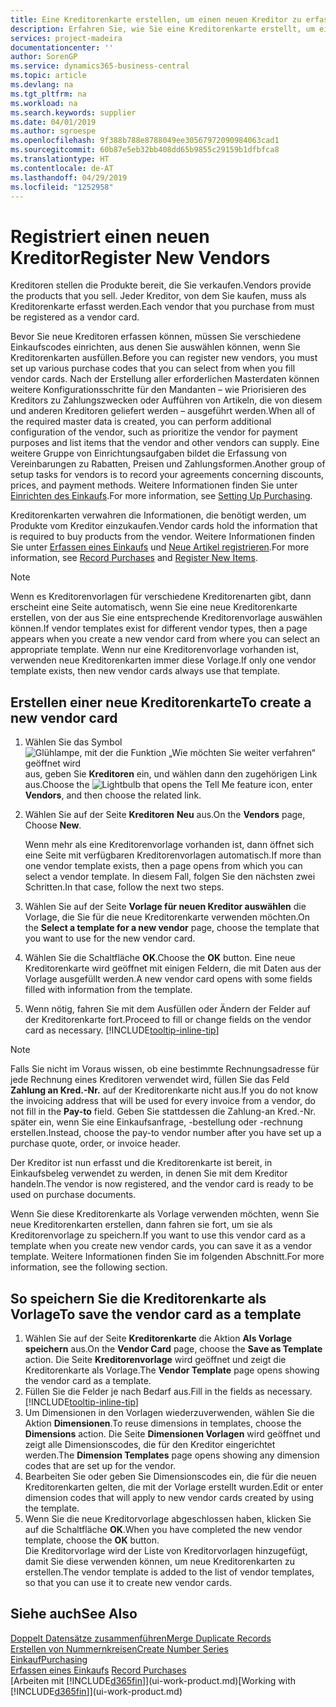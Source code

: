 ```yaml
---
title: Eine Kreditorenkarte erstellen, um einen neuen Kreditor zu erfassen | Microsoft Docs
description: Erfahren Sie, wie Sie eine Kreditorenkarte erstellt, um einen neuen Kreditor oder einem Lieferanten zu erfassen.
services: project-madeira
documentationcenter: ''
author: SorenGP
ms.service: dynamics365-business-central
ms.topic: article
ms.devlang: na
ms.tgt_pltfrm: na
ms.workload: na
ms.search.keywords: supplier
ms.date: 04/01/2019
ms.author: sgroespe
ms.openlocfilehash: 9f388b788e8788049ee30567972090984063cad1
ms.sourcegitcommit: 60b87e5eb32bb408dd65b9855c29159b1dfbfca8
ms.translationtype: HT
ms.contentlocale: de-AT
ms.lasthandoff: 04/29/2019
ms.locfileid: "1252958"
---
```

# <a name="register-new-vendors"></a><span data-ttu-id="1fee7-103">Registriert einen neuen Kreditor</span><span class="sxs-lookup"><span data-stu-id="1fee7-103">Register New Vendors</span></span>
<span data-ttu-id="1fee7-104">Kreditoren stellen die Produkte bereit, die Sie verkaufen.</span><span class="sxs-lookup"><span data-stu-id="1fee7-104">Vendors provide the products that you sell.</span></span> <span data-ttu-id="1fee7-105">Jeder Kreditor, von dem Sie kaufen, muss als Kreditorenkarte erfasst werden.</span><span class="sxs-lookup"><span data-stu-id="1fee7-105">Each vendor that you purchase from must be registered as a vendor card.</span></span>

<span data-ttu-id="1fee7-106">Bevor Sie neue Kreditoren erfassen können, müssen Sie verschiedene Einkaufscodes einrichten, aus denen Sie auswählen können, wenn Sie Kreditorenkarten ausfüllen.</span><span class="sxs-lookup"><span data-stu-id="1fee7-106">Before you can register new vendors, you must set up various purchase codes that you can select from when you fill vendor cards.</span></span> <span data-ttu-id="1fee7-107">Nach der Erstellung aller erforderlichen Masterdaten können weitere Konfigurationsschritte für den Mandanten – wie Priorisieren des Kreditors zu Zahlungszwecken oder Aufführen von Artikeln, die von diesem und anderen Kreditoren geliefert werden – ausgeführt werden.</span><span class="sxs-lookup"><span data-stu-id="1fee7-107">When all of the required master data is created, you can perform additional configuration of the vendor, such as prioritize the vendor for payment purposes and list items that the vendor and other vendors can supply.</span></span> <span data-ttu-id="1fee7-108">Eine weitere Gruppe von Einrichtungsaufgaben bildet die Erfassung von Vereinbarungen zu Rabatten, Preisen und Zahlungsformen.</span><span class="sxs-lookup"><span data-stu-id="1fee7-108">Another group of setup tasks for vendors is to record your agreements concerning discounts, prices, and payment methods.</span></span> <span data-ttu-id="1fee7-109">Weitere Informationen finden Sie unter [Einrichten des Einkaufs](purchasing-setup-purchasing.md).</span><span class="sxs-lookup"><span data-stu-id="1fee7-109">For more information, see [Setting Up Purchasing](purchasing-setup-purchasing.md).</span></span>

<span data-ttu-id="1fee7-110">Kreditorenkarten verwahren die Informationen, die benötigt werden, um Produkte vom Kreditor einzukaufen.</span><span class="sxs-lookup"><span data-stu-id="1fee7-110">Vendor cards hold the information that is required to buy products from the vendor.</span></span> <span data-ttu-id="1fee7-111">Weitere Informationen finden Sie unter [Erfassen eines Einkaufs](purchasing-how-record-purchases.md) und [Neue Artikel registrieren](inventory-how-register-new-items.md).</span><span class="sxs-lookup"><span data-stu-id="1fee7-111">For more information, see [Record Purchases](purchasing-how-record-purchases.md) and [Register New Items](inventory-how-register-new-items.md).</span></span>

> [!NOTE]  
>   <span data-ttu-id="1fee7-112">Wenn es Kreditorenvorlagen für verschiedene Kreditorenarten gibt, dann erscheint eine Seite automatisch, wenn Sie eine neue Kreditorenkarte erstellen, von der aus Sie eine entsprechende Kreditorenvorlage auswählen können.</span><span class="sxs-lookup"><span data-stu-id="1fee7-112">If vendor templates exist for different vendor types, then a page appears when you create a new vendor card from where you can select an appropriate template.</span></span> <span data-ttu-id="1fee7-113">Wenn nur eine Kreditorenvorlage vorhanden ist, verwenden neue Kreditorenkarten immer diese Vorlage.</span><span class="sxs-lookup"><span data-stu-id="1fee7-113">If only one vendor template exists, then new vendor cards always use that template.</span></span>

## <a name="to-create-a-new-vendor-card"></a><span data-ttu-id="1fee7-114">Erstellen einer neue Kreditorenkarte</span><span class="sxs-lookup"><span data-stu-id="1fee7-114">To create a new vendor card</span></span>
1. <span data-ttu-id="1fee7-115">Wählen Sie das Symbol ![Glühlampe, mit der die Funktion „Wie möchten Sie weiter verfahren“ geöffnet wird](media/ui-search/search_small.png "Wie möchten Sie weiter verfahren?") aus, geben Sie **Kreditoren** ein, und wählen dann den zugehörigen Link aus.</span><span class="sxs-lookup"><span data-stu-id="1fee7-115">Choose the ![Lightbulb that opens the Tell Me feature](media/ui-search/search_small.png "Tell me what you want to do") icon, enter **Vendors**, and then choose the related link.</span></span>  
2. <span data-ttu-id="1fee7-116">Wählen Sie auf der Seite **Kreditoren** **Neu** aus.</span><span class="sxs-lookup"><span data-stu-id="1fee7-116">On the **Vendors** page, Choose **New**.</span></span>

    <span data-ttu-id="1fee7-117">Wenn mehr als eine Kreditorenvorlage vorhanden ist, dann öffnet sich eine Seite mit verfügbaren Kreditorenvorlagen automatisch.</span><span class="sxs-lookup"><span data-stu-id="1fee7-117">If more than one vendor template exists, then a page opens from which you can select a vendor template.</span></span> <span data-ttu-id="1fee7-118">In diesem Fall, folgen Sie den nächsten zwei Schritten.</span><span class="sxs-lookup"><span data-stu-id="1fee7-118">In that case, follow the next two steps.</span></span>
3. <span data-ttu-id="1fee7-119">Wählen Sie auf der Seite **Vorlage für neuen Kreditor auswählen** die Vorlage, die Sie für die neue Kreditorenkarte verwenden möchten.</span><span class="sxs-lookup"><span data-stu-id="1fee7-119">On the **Select a template for a new vendor** page, choose the template that you want to use for the new vendor card.</span></span>
4. <span data-ttu-id="1fee7-120">Wählen Sie die Schaltfläche **OK**.</span><span class="sxs-lookup"><span data-stu-id="1fee7-120">Choose the **OK** button.</span></span> <span data-ttu-id="1fee7-121">Eine neue Kreditorenkarte wird geöffnet mit einigen Feldern, die mit Daten aus der Vorlage ausgefüllt werden.</span><span class="sxs-lookup"><span data-stu-id="1fee7-121">A new vendor card opens with some fields filled with information from the template.</span></span>
5. <span data-ttu-id="1fee7-122">Wenn nötig, fahren Sie mit dem Ausfüllen oder Ändern der Felder auf der Kreditorenkarte fort.</span><span class="sxs-lookup"><span data-stu-id="1fee7-122">Proceed to fill or change fields on the vendor card as necessary.</span></span> [!INCLUDE[tooltip-inline-tip](includes/tooltip-inline-tip_md.md)]

> [!NOTE]  
>   <span data-ttu-id="1fee7-123">Falls Sie nicht im Voraus wissen, ob eine bestimmte Rechnungsadresse für jede Rechnung eines Kreditoren verwendet wird, füllen Sie das Feld **Zahlung an Kred.-Nr.** auf der Kreditorenkarte nicht aus.</span><span class="sxs-lookup"><span data-stu-id="1fee7-123">If you do not know the invoicing address that will be used for every invoice from a vendor, do not fill in the **Pay-to** field.</span></span> <span data-ttu-id="1fee7-124">Geben Sie stattdessen die Zahlung-an Kred.-Nr. später ein, wenn Sie eine Einkaufsanfrage, -bestellung oder -rechnung erstellen.</span><span class="sxs-lookup"><span data-stu-id="1fee7-124">Instead, choose the pay-to vendor number after you have set up a purchase quote, order, or invoice header.</span></span>

<span data-ttu-id="1fee7-125">Der Kreditor ist nun erfasst und die Kreditorenkarte ist bereit, in Einkaufsbeleg verwendet zu werden, in denen Sie mit dem Kreditor handeln.</span><span class="sxs-lookup"><span data-stu-id="1fee7-125">The vendor is now registered, and the vendor card is ready to be used on purchase documents.</span></span>

<span data-ttu-id="1fee7-126">Wenn Sie diese Kreditorenkarte als Vorlage verwenden möchten, wenn Sie neue Kreditorenkarten erstellen, dann fahren sie fort, um sie als Kreditorenvorlage zu speichern.</span><span class="sxs-lookup"><span data-stu-id="1fee7-126">If you want to use this vendor card as a template when you create new vendor cards, you can save it as a vendor template.</span></span> <span data-ttu-id="1fee7-127">Weitere Informationen finden Sie im folgenden Abschnitt.</span><span class="sxs-lookup"><span data-stu-id="1fee7-127">For more information, see the following section.</span></span>

## <a name="to-save-the-vendor-card-as-a-template"></a><span data-ttu-id="1fee7-128">So speichern Sie die Kreditorenkarte als Vorlage</span><span class="sxs-lookup"><span data-stu-id="1fee7-128">To save the vendor card as a template</span></span>
1. <span data-ttu-id="1fee7-129">Wählen Sie auf der Seite **Kreditorenkarte** die Aktion **Als Vorlage speichern** aus.</span><span class="sxs-lookup"><span data-stu-id="1fee7-129">On the **Vendor Card** page, choose the **Save as Template** action.</span></span> <span data-ttu-id="1fee7-130">Die Seite **Kreditorenvorlage** wird geöffnet und zeigt die Kreditorenkarte als Vorlage.</span><span class="sxs-lookup"><span data-stu-id="1fee7-130">The **Vendor Template** page opens showing the vendor card as a template.</span></span>
2. <span data-ttu-id="1fee7-131">Füllen Sie die Felder je nach Bedarf aus.</span><span class="sxs-lookup"><span data-stu-id="1fee7-131">Fill in the fields as necessary.</span></span> [!INCLUDE[tooltip-inline-tip](includes/tooltip-inline-tip_md.md)]
3. <span data-ttu-id="1fee7-132">Um Dimensionen in den Vorlagen wiederzuverwenden, wählen Sie die Aktion **Dimensionen**.</span><span class="sxs-lookup"><span data-stu-id="1fee7-132">To reuse dimensions in templates, choose the **Dimensions** action.</span></span> <span data-ttu-id="1fee7-133">Die Seite **Dimensionen Vorlagen** wird geöffnet und zeigt alle Dimensionscodes, die für den Kreditor eingerichtet werden.</span><span class="sxs-lookup"><span data-stu-id="1fee7-133">The **Dimension Templates** page opens showing any dimension codes that are set up for the vendor.</span></span>
4. <span data-ttu-id="1fee7-134">Bearbeiten Sie oder geben Sie Dimensionscodes ein, die für die neuen Kreditorenkarten gelten, die mit der Vorlage erstellt wurden.</span><span class="sxs-lookup"><span data-stu-id="1fee7-134">Edit or enter dimension codes that will apply to new vendor cards created by using the template.</span></span>
5. <span data-ttu-id="1fee7-135">Wenn Sie die neue Kreditorvorlage abgeschlossen haben, klicken Sie auf die Schaltfläche **OK**.</span><span class="sxs-lookup"><span data-stu-id="1fee7-135">When you have completed the new vendor template, choose the **OK** button.</span></span>  
   <span data-ttu-id="1fee7-136">Die Kreditorvorlage wird der Liste von Kreditorvorlagen hinzugefügt, damit Sie diese verwenden können, um neue Kreditorenkarten zu erstellen.</span><span class="sxs-lookup"><span data-stu-id="1fee7-136">The vendor template is added to the list of vendor templates, so that you can use it to create new vendor cards.</span></span>

## <a name="see-also"></a><span data-ttu-id="1fee7-137">Siehe auch</span><span class="sxs-lookup"><span data-stu-id="1fee7-137">See Also</span></span>
[<span data-ttu-id="1fee7-138">Doppelt Datensätze zusammenführen</span><span class="sxs-lookup"><span data-stu-id="1fee7-138">Merge Duplicate Records</span></span>](sales-how-merge-duplicate-records.md)  
[<span data-ttu-id="1fee7-139">Erstellen von Nummernkreisen</span><span class="sxs-lookup"><span data-stu-id="1fee7-139">Create Number Series</span></span>](ui-create-number-series.md)  
[<span data-ttu-id="1fee7-140">Einkauf</span><span class="sxs-lookup"><span data-stu-id="1fee7-140">Purchasing</span></span>](purchasing-manage-purchasing.md)  
<span data-ttu-id="1fee7-141">[Erfassen eines Einkaufs](purchasing-how-record-purchases.md) </span><span class="sxs-lookup"><span data-stu-id="1fee7-141">[Record Purchases](purchasing-how-record-purchases.md) </span></span>  
<span data-ttu-id="1fee7-142">[Arbeiten mit [!INCLUDE[d365fin](includes/d365fin_md.md)]](ui-work-product.md)</span><span class="sxs-lookup"><span data-stu-id="1fee7-142">[Working with [!INCLUDE[d365fin](includes/d365fin_md.md)]](ui-work-product.md)</span></span>  
